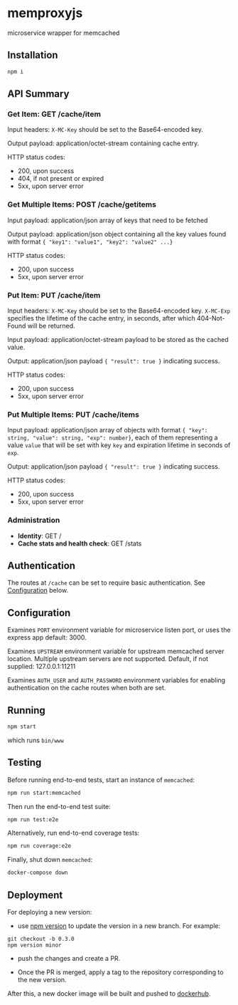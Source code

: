 # memproxyjs

microservice wrapper for memcached

## Installation

```sh
npm i
```

## API Summary

### **Get Item**: GET /cache/item

Input headers:
`X-MC-Key` should be set to the Base64-encoded key.

Output payload:
application/octet-stream containing cache entry.

HTTP status codes:

- 200, upon success
- 404, if not present or expired
- 5xx, upon server error

### **Get Multiple Items**: POST /cache/getitems

Input payload:
application/json array of keys that need to be fetched

Output payload:
application/json object containing all the key values found with format `{ "key1": "value1", "key2": "value2" ...}`

HTTP status codes:

- 200, upon success
- 5xx, upon server error

### **Put Item**: PUT /cache/item

Input headers:
`X-MC-Key` should be set to the Base64-encoded key.
`X-MC-Exp` specifies the lifetime of the cache entry, in seconds, after which 404-Not-Found will be returned.

Input payload:
application/octet-stream payload to be stored as the cached value.

Output:
application/json payload `{ "result": true }` indicating success.

HTTP status codes:

- 200, upon success
- 5xx, upon server error

### **Put Multiple Items**: PUT /cache/items

Input payload:
application/json array of objects with format `{ "key": string, "value": string, "exp": number}`, each of them representing a value `value` that will be set with key `key` and expiration lifetime in seconds of `exp`.

Output:
application/json payload `{ "result": true }` indicating success.

HTTP status codes:

- 200, upon success
- 5xx, upon server error

### Administration

- **Identity**: GET /
- **Cache stats and health check**: GET /stats

## Authentication

The routes at `/cache` can be set to require basic authentication.
See [Configuration](#configuration) below.

## Configuration

Examines `PORT` environment variable for microservice listen port,
or uses the express app default: 3000.

Examines `UPSTREAM` environment variable for upstream memcached
server location. Multiple upstream servers are not supported.
Default, if not supplied: 127.0.0.1:11211

Examines `AUTH_USER` and `AUTH_PASSWORD` environment variables for enabling authentication on the cache routes when both are set.

## Running

```sh
npm start
```

which runs `bin/www`

## Testing

Before running end-to-end tests, start an instance of `memcached`:

```sh
npm run start:memcached
```

Then run the end-to-end test suite:

```sh
npm run test:e2e
```

Alternatively, run end-to-end coverage tests:

```sh
npm run coverage:e2e
```

Finally, shut down `memcached`:

```sh
docker-compose down
```

## Deployment

For deploying a new version:

*  use [npm version](https://docs.npmjs.com/cli/v8/commands/npm-version) to update the version in a new branch. For example:
```
git checkout -b 0.3.0
npm version minor
```

* push the changes and create a PR. 

* Once the PR is merged, apply a tag to the repository corresponding to the new version. 

After this, a new docker image will be built and pushed to [dockerhub](https://hub.docker.com/r/bloq/memproxyjs).
